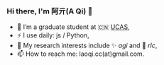 ### Hi there, I'm 阿亓(A Qi) 👋

- 🌱 I’m a graduate student at 🇨🇳 [UCAS](http://hias.ucas.ac.cn/),
- ⚡ I use daily: js / Python,
- 🤔 My research interests include ✨ _agi_  and 🤖 _rlc_,
- 📫 How to reach me: laoqi.cc(at)gmail.com.

<!--
**agirlc/agirlc** is a ✨ _special_ ✨ repository because its `README.md` (this file) appears on your GitHub profile.

Here are some ideas to get you started:

- 🔭 I’m currently working on ...
- 🌱 I’m currently learning ...
- 👯 I’m looking to collaborate on ...
- 🤔 I’m looking for help with ...
- 💬 Ask me about ...
- 📫 How to reach me: ...
- 😄 Pronouns: ...
- ⚡ Fun fact: ...
-->
